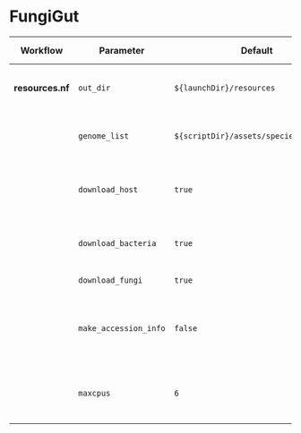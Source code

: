 # FungiGut

| Workflow         | Parameter             | Default                                | Description & Tips                                                  |
| ---------------- | --------------------- | -------------------------------------- | ------------------------------------------------------------------- |
| **resources.nf** | `out_dir`             | `${launchDir}/resources`               | Output directory. Change if you need a different location.          |
|                  | `genome_list`         | `${scriptDir}/assets/species_list.txt` | Path to fungal species list. Edit to add or remove species.         |
|                  | `download_host`       | `true`                                 | Download human genome. Set to `false` if already available.         |
|                  | `download_bacteria`   | `true`                                 | Download bacterial database (UHGG).                                 |
|                  | `download_fungi`      | `true`                                 | Download fungal genomes.                                            |
|                  | `make_accession_info` | `false`                                | Generate accession→taxid mapping. Increases runtime and disk usage. |
|                  | `maxcpus`             | `6`                                    | Maximum threads for indexing. Adjust to your hardware.              |
